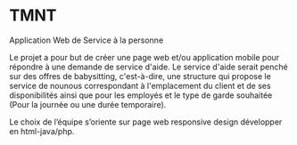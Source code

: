 # TMNT
Application Web de Service à la personne

Le projet a pour but de créer une page web et/ou application mobile pour répondre à une demande de service d'aide. Le service d'aide serait penché sur des offres de babysitting, c'est-à-dire, une structure qui propose le service de nounous correspondant à l'emplacement du client et de ses disponibilités ainsi que pour les employés et le type de garde souhaitée (Pour la journée ou une durée temporaire).

Le choix de l’équipe s’oriente sur page web responsive design développer en html-java/php.
